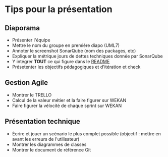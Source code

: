 # Tips pour la présentation

## Diaporama

* Présenter l'équipe
* Mettre le nom du groupe en première diapo (UML7)
* Annoter le screenshot SonarQube (nom des packages, etc)
* Expliquer la métrique jours de dettes techniques donnée par SonarQube
* Y intégrer **TOUT** ce qui figure dans le [README](README.md)
* Présetenter les objectifs pédagogiques et d'itération et check

## Gestion Agile

* Montrer le TRELLO
* Calcul de la valeur métier et la faire figurer sur WEKAN
* Faire figurer la vélocité de chaque sprint sur WEKAN

## Présentation technique

* Écrire et jouer un scénario le plus complet possible (objectif : mettre en avant les erreurs de l'utilisateur)
* Montrer les diagrammes de classes
* Montrer le document de référence Git
